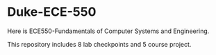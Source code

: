 # Duke-ECE-550

Here is ECE550-Fundamentals of Computer Systems and Engineering.

This repository includes 8 lab checkpoints and 5 course project.
